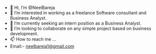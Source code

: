 - 👋 Hi, I’m @NeelBareja
- 👀 I’m interested in working as a freelance Software consultant and Business Analyst.
- 🌱 I’m currently seeking an intern position as a Business Analyst.
- 💞️ I’m looking to collaborate on any simple project based on business development.
- 📫 How to reach me ...
- Email:- neelbareja1@gmail.com

<!---
NeelBareja/NeelBareja is a ✨ special ✨ repository because its `README.md` (this file) appears on your GitHub profile.
You can click the Preview link to take a look at your changes.
--->
